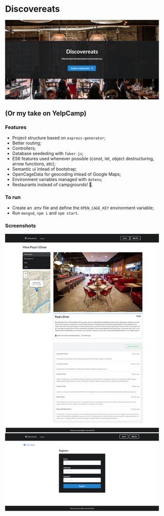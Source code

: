 # Discovereats

![Discovereats 2](discovereats2.png)

## (Or my take on YelpCamp)

### Features

-   Project structure based on `express-generator`;
-   Better routing;
-   Controllers;
-   Database seededing with `faker.js`;
-   ES6 features used whenever possible (const, let, object destructuring, arrow functions, etc);
-   Semantic ui intead of bootstrap;
-   OpenCageData for geocoding intead of Google Maps;
-   Environment variables managed with `dotenv`;
-   Restaurants instead of campgrounds! 😬.

### To run

-   Create an .env file and define the `OPEN_CAGE_KEY` environment variable;
-   Run `mongod`, `npm i` and `npm start`.

### Screenshots

![Discovereats 1](discovereats1.png)
![Discovereats 3](discovereats3.png)
